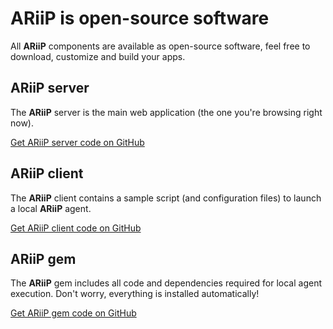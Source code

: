 # ARiiP is open-source software

All **ARiiP** components are available as open-source software, feel free to download, customize and build your apps.

## ARiiP server

The **ARiiP** server is the main web application (the one you're browsing right now).

<a href="https://github.com/pdrlps/ARiiP" target="_blank" class="icon-install">Get ARiiP server code on GitHub</a>

## ARiiP client

The **ARiiP** client contains a sample script (and configuration files) to launch a local **ARiiP** agent. 

<a href="https://github.com/pdrlps/ARiiP-client" target="_blank" class="icon-install">Get ARiiP client code on GitHub</a>

## ARiiP gem

The **ARiiP** gem includes all code and dependencies required for local agent execution. Don't worry, everything is installed automatically!

<a href="https://github.com/pdrlps/ARiiP-gem" target="_blank" class="icon-install">Get ARiiP gem code on GitHub</a>
